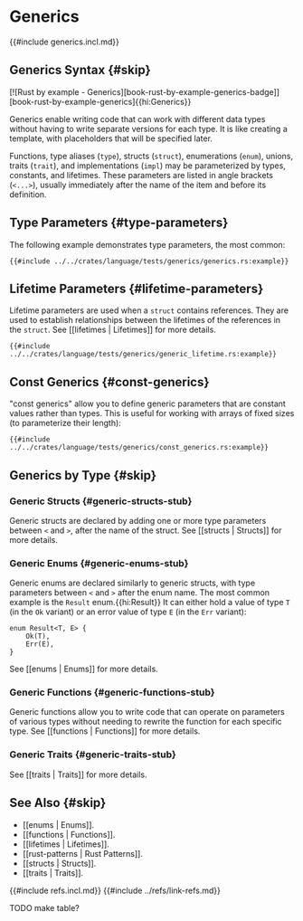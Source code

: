 # Generics

{{#include generics.incl.md}}

## Generics Syntax {#skip}

[![Rust by example - Generics][book-rust-by-example-generics-badge]][book-rust-by-example-generics]{{hi:Generics}}

Generics enable writing code that can work with different data types without having to write separate versions for each type. It is like creating a template, with placeholders that will be specified later.

Functions, type aliases (`type`), structs (`struct`), enumerations (`enum`), unions, traits (`trait`), and implementations (`impl`) may be parameterized by types, constants, and lifetimes. These parameters are listed in angle brackets (`<...>`), usually immediately after the name of the item and before its definition.

## Type Parameters {#type-parameters}

The following example demonstrates type parameters, the most common:

```rust,editable
{{#include ../../crates/language/tests/generics/generics.rs:example}}
```

## Lifetime Parameters {#lifetime-parameters}

Lifetime parameters are used when a `struct` contains references. They are used to establish relationships between the lifetimes of the references in the `struct`. See [[lifetimes | Lifetimes]] for more details.

```rust,editable
{{#include ../../crates/language/tests/generics/generic_lifetime.rs:example}}
```

## Const Generics {#const-generics}

"const generics" allow you to define generic parameters that are constant values rather than types. This is useful for working with arrays of fixed sizes (to parameterize their length):

```rust,editable
{{#include ../../crates/language/tests/generics/const_generics.rs:example}}
```

## Generics by Type {#skip}

### Generic Structs {#generic-structs-stub}

Generic structs are declared by adding one or more type parameters between `<` and `>`, after the name of the struct. See [[structs | Structs]] for more details.

### Generic Enums {#generic-enums-stub}

Generic enums are declared similarly to generic structs, with type parameters between `<` and `>` after the enum name.
The most common example is the `Result` enum.{{hi:Result}} It can either hold a value of type `T` (in the `Ok` variant) or an error value of type `E` (in the `Err` variant):

```rust,noplayground
enum Result<T, E> {
    Ok(T),
    Err(E),
}
```

See [[enums | Enums]] for more details.

### Generic Functions {#generic-functions-stub}

Generic functions allow you to write code that can operate on parameters of various types without needing to rewrite the function for each specific type.
See [[functions | Functions]] for more details.

### Generic Traits {#generic-traits-stub}

See [[traits | Traits]] for more details.

## See Also {#skip}

- [[enums | Enums]].
- [[functions | Functions]].
- [[lifetimes | Lifetimes]].
- [[rust-patterns | Rust Patterns]].
- [[structs | Structs]].
- [[traits | Traits]].

{{#include refs.incl.md}}
{{#include ../refs/link-refs.md}}

<div class="hidden">
TODO make table?
</div>
